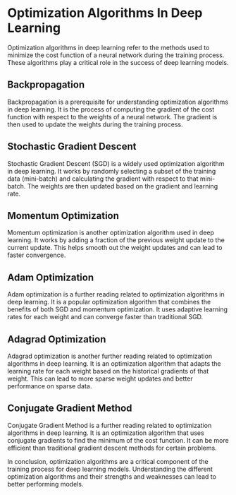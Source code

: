 # Optimization Algorithms In Deep Learning

Optimization algorithms in deep learning refer to the methods used to minimize the cost function of a neural network during the training process. These algorithms play a critical role in the success of deep learning models. 

## Backpropagation

Backpropagation is a prerequisite for understanding optimization algorithms in deep learning. It is the process of computing the gradient of the cost function with respect to the weights of a neural network. The gradient is then used to update the weights during the training process.

## Stochastic Gradient Descent

Stochastic Gradient Descent (SGD) is a widely used optimization algorithm in deep learning. It works by randomly selecting a subset of the training data (mini-batch) and calculating the gradient with respect to that mini-batch. The weights are then updated based on the gradient and learning rate.

## Momentum Optimization

Momentum optimization is another optimization algorithm used in deep learning. It works by adding a fraction of the previous weight update to the current update. This helps smooth out the weight updates and can lead to faster convergence.

## Adam Optimization

Adam optimization is a further reading related to optimization algorithms in deep learning. It is a popular optimization algorithm that combines the benefits of both SGD and momentum optimization. It uses adaptive learning rates for each weight and can converge faster than traditional SGD.

## Adagrad Optimization

Adagrad optimization is another further reading related to optimization algorithms in deep learning. It is an optimization algorithm that adapts the learning rate for each weight based on the historical gradients of that weight. This can lead to more sparse weight updates and better performance on sparse data.

## Conjugate Gradient Method

Conjugate Gradient Method is a further reading related to optimization algorithms in deep learning. It is an optimization algorithm that uses conjugate gradients to find the minimum of the cost function. It can be more efficient than traditional gradient descent methods for certain problems. 

In conclusion, optimization algorithms are a critical component of the training process for deep learning models. Understanding the different optimization algorithms and their strengths and weaknesses can lead to better performing models.
